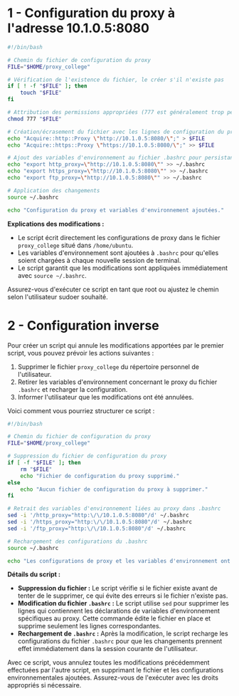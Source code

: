 # 1 - Configuration du proxy à l'adresse 10.1.0.5:8080

```bash
#!/bin/bash

# Chemin du fichier de configuration du proxy
FILE="$HOME/proxy_college"

# Vérification de l'existence du fichier, le créer s'il n'existe pas
if [ ! -f "$FILE" ]; then
    touch "$FILE"
fi

# Attribution des permissions appropriées (777 est généralement trop permissif)
chmod 777 "$FILE"

# Création/écrasement du fichier avec les lignes de configuration du proxy
echo "Acquire::http::Proxy \"http://10.1.0.5:8080/\";" > $FILE
echo "Acquire::https::Proxy \"https://10.1.0.5:8080/\";" >> $FILE

# Ajout des variables d'environnement au fichier .bashrc pour persistance
echo "export http_proxy=\"http://10.1.0.5:8080\"" >> ~/.bashrc
echo "export https_proxy=\"http://10.1.0.5:8080\"" >> ~/.bashrc
echo "export ftp_proxy=\"http://10.1.0.5:8080\"" >> ~/.bashrc

# Application des changements
source ~/.bashrc

echo "Configuration du proxy et variables d'environnement ajoutées."
```

**Explications des modifications :**
- Le script écrit directement les configurations de proxy dans le fichier `proxy_college` situé dans `/home/ubuntu`.
- Les variables d'environnement sont ajoutées à `.bashrc` pour qu'elles soient chargées à chaque nouvelle session de terminal.
- Le script garantit que les modifications sont appliquées immédiatement avec `source ~/.bashrc`.

Assurez-vous d'exécuter ce script en tant que root ou ajustez le chemin selon l'utilisateur sudoer souhaité.



# 2 - Configuration inverse

Pour créer un script qui annule les modifications apportées par le premier script, vous pouvez prévoir les actions suivantes :

1. Supprimer le fichier `proxy_college` du répertoire personnel de l'utilisateur.
2. Retirer les variables d'environnement concernant le proxy du fichier `.bashrc` et recharger la configuration.
3. Informer l'utilisateur que les modifications ont été annulées.

Voici comment vous pourriez structurer ce script :

```bash
#!/bin/bash

# Chemin du fichier de configuration du proxy
FILE="$HOME/proxy_college"

# Suppression du fichier de configuration du proxy
if [ -f "$FILE" ]; then
    rm "$FILE"
    echo "Fichier de configuration du proxy supprimé."
else
    echo "Aucun fichier de configuration du proxy à supprimer."
fi

# Retrait des variables d'environnement liées au proxy dans .bashrc
sed -i '/http_proxy="http:\/\/10.1.0.5:8080"/d' ~/.bashrc
sed -i '/https_proxy="http:\/\/10.1.0.5:8080"/d' ~/.bashrc
sed -i '/ftp_proxy="http:\/\/10.1.0.5:8080"/d' ~/.bashrc

# Rechargement des configurations du .bashrc
source ~/.bashrc

echo "Les configurations de proxy et les variables d'environnement ont été retirées."
```

**Détails du script :**
- **Suppression du fichier :** Le script vérifie si le fichier existe avant de tenter de le supprimer, ce qui évite des erreurs si le fichier n'existe pas.
- **Modification du fichier `.bashrc` :** Le script utilise `sed` pour supprimer les lignes qui contiennent les déclarations de variables d'environnement spécifiques au proxy. Cette commande édite le fichier en place et supprime seulement les lignes correspondantes.
- **Rechargement de `.bashrc` :** Après la modification, le script recharge les configurations du fichier `.bashrc` pour que les changements prennent effet immédiatement dans la session courante de l'utilisateur.

Avec ce script, vous annulez toutes les modifications précédemment effectuées par l'autre script, en supprimant le fichier et les configurations environnementales ajoutées. Assurez-vous de l'exécuter avec les droits appropriés si nécessaire.
